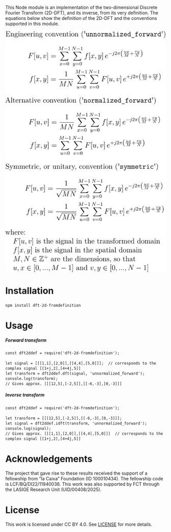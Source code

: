 This Node module is an implementation of the two-dimensional Discrete Fourier Transform (2D-DFT), and its inverse, from its very definition. The equations below show the definition of the 2D-DFT and the conventions supported in this module.

<img src="./Transform_equations_2D_DFT.svg" alt="correctness" style="zoom:100%;" />

# Installation

`npm install dft-2d-fromdefinition`



# Usage

##### Forward transform

```
const dft2ddef = require('dft-2d-fromdefinition');

let signal = [[[1,1],[2,0]],[[4,4],[5,0]]];  // corresponds to the complex signal [[1+j,2],[4+4j,5]]
let transform = dft2ddef.dft(signal, 'unnormalized_forward');
console.log(transform);
// Gives approx. [[[12,5],[-2,5]],[[-6,-3],[0,-3]]]
```

##### Inverse transform

```
const dft2ddef = require('dft-2d-fromdefinition');

let transform = [[[12,5],[-2,5]],[[-6,-3],[0,-3]]];
let signal = dft2ddef.idft(transform, 'unnormalized_forward');
console.log(signal);
// Gives approx. [[[1,1],[2,0]],[[4,4],[5,0]]]  // corresponds to the complex signal [[1+j,2],[4+4j,5]]
```



# Acknowledgements

The project that gave rise to these results received the support of a fellowship from ”la Caixa” Foundation (ID 100010434). The fellowship code is LCF/BQ/DI22/11940036. This work was also supported by FCT through the LASIGE Research Unit (UID/00408/2025).



# License

This work is licensed under CC BY 4.0. See [LICENSE](LICENSE) for more details.